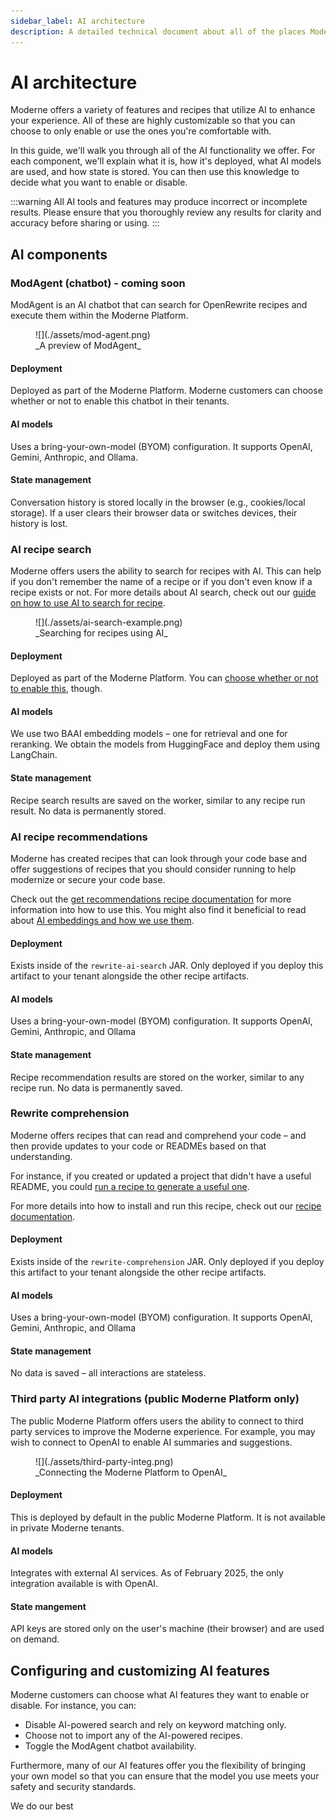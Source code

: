 ```yaml
---
sidebar_label: AI architecture
description: A detailed technical document about all of the places Moderne uses AI.
---
```


# AI architecture

Moderne offers a variety of features and recipes that utilize AI to enhance your experience. All of these are highly customizable so that you can choose to only enable or use the ones you're comfortable with.

In this guide, we'll walk you through all of the AI functionality we offer. For each component, we'll explain what it is, how it's deployed, what AI models are used, and how state is stored. You can then use this knowledge to decide what you want to enable or disable.

:::warning
All AI tools and features may produce incorrect or incomplete results. Please ensure that you thoroughly review any results for clarity and accuracy before sharing or using.
:::

## AI components

### ModAgent (chatbot) - coming soon

ModAgent is an AI chatbot that can search for OpenRewrite recipes and execute them within the Moderne Platform.

<figure>
  ![](./assets/mod-agent.png)
  <figcaption>_A preview of ModAgent_</figcaption>
</figure>

#### Deployment

Deployed as part of the Moderne Platform. Moderne customers can choose whether or not to enable this chatbot in their tenants.

#### AI models

Uses a bring-your-own-model (BYOM) configuration. It supports OpenAI, Gemini, Anthropic, and Ollama.

#### State management

Conversation history is stored locally in the browser (e.g., cookies/local storage). If a user clears their browser data or switches devices, their history is lost.

### AI recipe search

Moderne offers users the ability to search for recipes with AI. This can help if you don't remember the name of a recipe or if you don't even know if a recipe exists or not. For more details about AI search, check out our [guide on how to use AI to search for recipe](../../../user-documentation/moderne-platform/how-to-guides/moderne-platform-search.md#ai-search).

<figure>
  ![](./assets/ai-search-example.png)
  <figcaption>_Searching for recipes using AI_</figcaption>
</figure>

#### Deployment

Deployed as part of the Moderne Platform. You can [choose whether or not to enable this](../../../user-documentation/moderne-platform/how-to-guides/moderne-platform-search.md#how-to-enable-or-disable-ai-search), though.

#### AI models

We use two BAAI embedding models – one for retrieval and one for reranking. We obtain the models from HuggingFace and deploy them using LangChain.

#### State management

Recipe search results are saved on the worker, similar to any recipe run result. No data is permanently stored.

### AI recipe recommendations

Moderne has created recipes that can look through your code base and offer suggestions of recipes that you should consider running to help modernize or secure your code base. 

Check out the [get recommendations recipe documentation](https://docs.openrewrite.org/recipes/ai/research/getrecommendations#recommendations) for more information into how to use this. You might also find it beneficial to read about [AI embeddings and how we use them](https://www.moderne.ai/blog/what-are-embeddings-and-why-are-they-great-for-code-impact-analysis).

#### Deployment

Exists inside of the `rewrite-ai-search` JAR. Only deployed if you deploy this artifact to your tenant alongside the other recipe artifacts.

#### AI models

Uses a bring-your-own-model (BYOM) configuration. It supports OpenAI, Gemini, Anthropic, and Ollama

#### State management

Recipe recommendation results are stored on the worker, similar to any recipe run. No data is permanently saved.

### Rewrite comprehension

Moderne offers recipes that can read and comprehend your code – and then provide updates to your code or READMEs based on that understanding. 

For instance, if you created or updated a project that didn't have a useful README, you could [run a recipe to generate a useful one](https://github.com/openrewrite/rewrite-docker/pull/10). 

For more details into how to install and run this recipe, check out our [recipe documentation](https://docs.openrewrite.org/recipes/knowledge/docs/updateopenrewritereadme).

#### Deployment

Exists inside of the `rewrite-comprehension` JAR. Only deployed if you deploy this artifact to your tenant alongside the other recipe artifacts.

#### AI models

Uses a bring-your-own-model (BYOM) configuration. It supports OpenAI, Gemini, Anthropic, and Ollama

#### State management

No data is saved – all interactions are stateless.

### Third party AI integrations (public Moderne Platform only)

The public Moderne Platform offers users the ability to connect to third party services to improve the Moderne experience. For example, you may wish to connect to OpenAI to enable AI summaries and suggestions.

<figure>
  ![](./assets/third-party-integ.png)
  <figcaption>_Connecting the Moderne Platform to OpenAI_</figcaption>
</figure>

#### Deployment

This is deployed by default in the public Moderne Platform. It is not available in private Moderne tenants.

#### AI models

Integrates with external AI services. As of February 2025, the only integration available is with OpenAI.

#### State mangement

API keys are stored only on the user's machine (their browser) and are used on demand.

## Configuring and customizing AI features

Moderne customers can choose what AI features they want to enable or disable. For instance, you can:

* Disable AI-powered search and rely on keyword matching only.
* Choose not to import any of the AI-powered recipes.
* Toggle the ModAgent chatbot availability.

Furthermore, many of our AI features offer you the flexibility of bringing your own model so that you can ensure that the model you use meets your safety and security standards.

We do our best